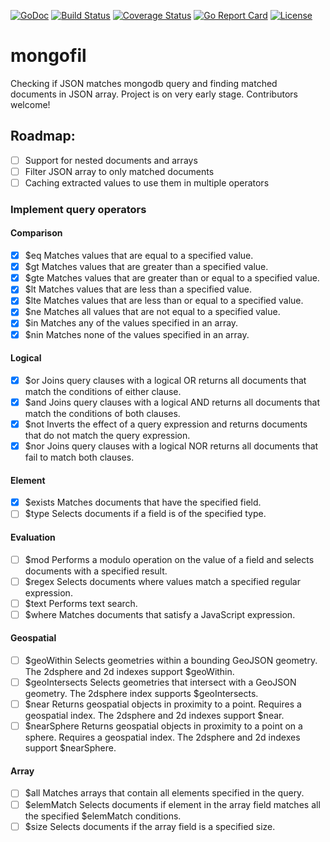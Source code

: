 [![GoDoc](https://godoc.org/github.com/ivahaev/mongofil?status.svg)](https://godoc.org/github.com/ivahaev/mongofil)
[![Build Status](https://travis-ci.org/ivahaev/mongofil.svg?branch=master)](https://travis-ci.org/ivahaev/mongofil)
[![Coverage Status](https://coveralls.io/repos/github/ivahaev/mongofil/badge.svg?branch=master)](https://coveralls.io/github/ivahaev/mongofil?branch=master)
[![Go Report Card](https://goreportcard.com/badge/github.com/ivahaev/mongofil)](https://goreportcard.com/report/github.com/ivahaev/mongofil)
[![License](https://img.shields.io/badge/license-MIT-blue.svg)](https://github.com/ivahaev/mongofil/blob/master/LICENSE)

# mongofil
Checking if JSON matches mongodb query and finding matched documents in JSON array.
Project is on very early stage. Contributors welcome!


## Roadmap:

- [ ] Support for nested documents and arrays
- [ ] Filter JSON array to only matched documents
- [ ] Caching extracted values to use them in multiple operators

### Implement query operators
#### Comparison
- [x] $eq	    Matches values that are equal to a specified value.
- [x] $gt	    Matches values that are greater than a specified value.
- [x] $gte	Matches values that are greater than or equal to a specified value.
- [x] $lt	    Matches values that are less than a specified value.
- [x] $lte	Matches values that are less than or equal to a specified value.
- [x] $ne	    Matches all values that are not equal to a specified value.
- [x] $in	    Matches any of the values specified in an array.
- [x] $nin	Matches none of the values specified in an array.

#### Logical
- [x] $or	Joins query clauses with a logical OR returns all documents that match the conditions of either clause.
- [x] $and	Joins query clauses with a logical AND returns all documents that match the conditions of both clauses.
- [x] $not	Inverts the effect of a query expression and returns documents that do not match the query expression.
- [x] $nor	Joins query clauses with a logical NOR returns all documents that fail to match both clauses.

#### Element
- [x] $exists	Matches documents that have the specified field.
- [ ] $type	    Selects documents if a field is of the specified type.

#### Evaluation
- [ ] $mod	Performs a modulo operation on the value of a field and selects documents with a specified result.
- [ ] $regex	Selects documents where values match a specified regular expression.
- [ ] $text	Performs text search.
- [ ] $where	Matches documents that satisfy a JavaScript expression.

#### Geospatial
- [ ] $geoWithin	Selects geometries within a bounding GeoJSON geometry. The 2dsphere and 2d indexes support $geoWithin.
- [ ] $geoIntersects	Selects geometries that intersect with a GeoJSON geometry. The 2dsphere index supports $geoIntersects.
- [ ] $near	Returns geospatial objects in proximity to a point. Requires a geospatial index. The 2dsphere and 2d indexes support $near.
- [ ] $nearSphere	Returns geospatial objects in proximity to a point on a sphere. Requires a geospatial index. The 2dsphere and 2d indexes support $nearSphere.

#### Array
- [ ] $all	Matches arrays that contain all elements specified in the query.
- [ ] $elemMatch	Selects documents if element in the array field matches all the specified $elemMatch conditions.
- [ ] $size	Selects documents if the array field is a specified size.